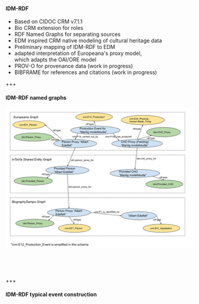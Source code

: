 #### IDM-RDF

* Based on CIDOC CRM v7.1.1<!-- .element: class="fragment" -->
* Bio CRM extension for roles<!-- .element: class="fragment" -->
* RDF Named Graphs for separating sources<!-- .element: class="fragment" -->
* EDM inspired CRM native modeling of cultural heritage data<!-- .element: class="fragment" -->
* Preliminary mapping of IDM-RDF to EDM<!-- .element: class="fragment" -->
* adapted interpretation of Europeana's proxy model,<br/>which adapts the OAI/ORE model<!-- .element: class="fragment" -->
* PROV-O for provenance data (work in progress)<!-- .element: class="fragment" -->
* BIBFRAME for references and citations (work in progress)<!-- .element: class="fragment" -->

+++

#### IDM-RDF named graphs

<img class="r-stretch" style="margin-bottom:60px" src="images/InTaViaNamed_GraphSchema.svg">

+++

#### IDM-RDF typical event construction


<div data-animate data-src="images/idm-rdf-2.drawio.svg">
<!--
{ "setup": [
{ "element": "#cell-9, #cell-4, #cell-5, #cell-10", "modifier": "attr", "parameters": [ {"class": "fragment", "data-fragment-index": "0"} ]},
{ "element": "#cell-13, #cell-3, #cell-33, #cell-14", "modifier": "attr", "parameters": [ {"class": "fragment", "data-fragment-index": "1"} ]},
{ "element": "#cell-12, #cell-34, #cell-7", "modifier": "attr", "parameters": [ {"class": "fragment", "data-fragment-index": "2"} ]},
{ "element": "#cell-11, #cell-35, #cell-8", "modifier": "attr", "parameters": [ {"class": "fragment", "data-fragment-index": "3"} ]
 }
]}
-->
</div>